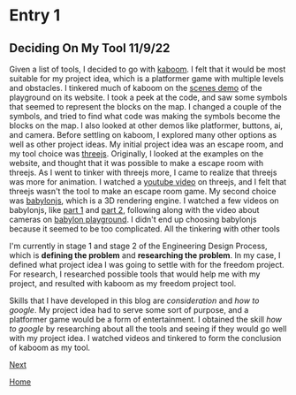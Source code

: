 # Entry 1
## Deciding On My Tool 11/9/22

  Given a list of tools, I decided to go with [kaboom](https://kaboomjs.com/). I felt that it would be most suitable for my project idea, which is a platformer game with multiple levels and obstacles. I tinkered much of kaboom on the [scenes demo](https://kaboomjs.com/play?demo=scenes) of the playground on its website. I took a peek at the code, and saw some symbols that seemed to represent the blocks on the map. I changed a couple of the symbols, and tried to find what code was making the symbols become the blocks on the map. I also looked at other demos like platformer, buttons, ai, and camera. Before settling on kaboom, I explored many other options as well as other project ideas. My initial project idea was an escape room, and my tool choice was [threejs](https://threejs.org/). Originally, I looked at the examples on the website, and thought that it was possible to make a escape room with threejs. As I went to tinker with threejs more, I came to realize that threejs was more for animation. I watched a [youtube video](https://youtu.be/6oFvqLfRnsU) on threejs, and I felt that threejs wasn't the tool to make an escape room game. My second choice was [babylonjs](https://www.babylonjs.com/), which is a 3D rendering engine. I watched a few videos on babylonjs, like [part 1](https://www.youtube.com/watch?v=XFT5omp_F3g) and [part 2](https://www.youtube.com/watch?v=Cib3Y64GVWE), following along with the video about cameras on [babylon playground](https://playground.babylonjs.com/). I didn't end up choosing babylonjs because it seemed to be too complicated. All the tinkering with other tools 
  
  I'm currently in stage 1 and stage 2 of the Engineering Design Process, which is **defining the problem** and **researching the problem**. In my case, I defined what project idea I was going to settle with for the freedom project. For research, I researched possible tools that would help me with my project, and resulted with kaboom as my freedom project tool. 
  
  Skills that I have developed in this blog are *consideration* and *how to google*. My project idea had to serve some sort of purpose, and a platformer game would be a form of entertainment. I obtained the skill *how to google* by researching about all the tools and seeing if they would go well with my project idea. I watched videos and tinkered to form the conclusion of kaboom as my tool.
  
  
[Next](entry02.md)

[Home](../README.md)
